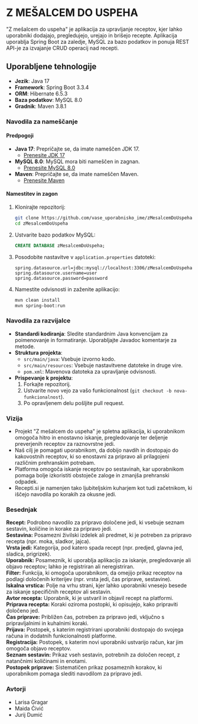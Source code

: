 # Z MEŠALCEM DO USPEHA
"Z mešalcem do uspeha" je aplikacija za upravljanje receptov, kjer lahko uporabniki dodajajo, pregledujejo, urejajo in brišejo recepte. Aplikacija uporablja Spring Boot za zaledje, MySQL za bazo podatkov in ponuja REST API-je za izvajanje CRUD operacij nad recepti.

## Uporabljene tehnologije
- **Jezik**: Java 17
- **Framework**: Spring Boot 3.3.4
- **ORM**: Hibernate 6.5.3
- **Baza podatkov**: MySQL 8.0
- **Gradnik**: Maven 3.8.1

### Navodila za nameščanje
#### Predpogoji
- **Java 17**: Prepričajte se, da imate nameščen JDK 17.
  - [Prenesite JDK 17](https://www.oracle.com/java/technologies/javase-jdk17-downloads.html)
- **MySQL 8.0**: MySQL mora biti nameščen in zagnan.
  - [Prenesite MySQL 8.0](https://dev.mysql.com/downloads/mysql/)
- **Maven**: Prepričajte se, da imate nameščen Maven.
  - [Prenesite Maven](https://maven.apache.org/download.cgi)

#### Namestitev in zagon
1. Klonirajte repozitorij:
    ```bash
    git clone https://github.com/vase_uporabnisko_ime/zMesalcemDoUspeha.git
    cd zMesalcemDoUspeha
    ```

2. Ustvarite bazo podatkov MySQL:
    ```sql
    CREATE DATABASE zMesalcemDoUspeha;
    ```

3. Posodobite nastavitve v `application.properties` datoteki:
    ```properties
    spring.datasource.url=jdbc:mysql://localhost:3306/zMesalcemDoUspeha
    spring.datasource.username=user
    spring.datasource.password=password
    ```

4. Namestite odvisnosti in zaženite aplikacijo:
    ```bash
    mvn clean install
    mvn spring-boot:run
    ```

### Navodila za razvijalce
- **Standardi kodiranja**: Sledite standardnim Java konvencijam za poimenovanje in formatiranje. Uporabljajte Javadoc komentarje za metode.
- **Struktura projekta**:
    - `src/main/java`: Vsebuje izvorno kodo.
    - `src/main/resources`: Vsebuje nastavitvene datoteke in druge vire.
    - `pom.xml`: Mavenova datoteka za upravljanje odvisnosti.
- **Prispevanje k projektu**:
  1. Forkajte repozitorij.
  2. Ustvarite novo vejo za vašo funkcionalnost (`git checkout -b nova-funkcionalnost`).
  3. Po opravljenem delu pošljite pull request.

### Vizija 
- Projekt "Z mešalcem do uspeha" je spletna aplikacija, ki uporabnikom omogoča hitro in enostavno iskanje, pregledovanje ter deljenje preverjenih receptov za raznovrstne jedi.
- Naš cilj  je pomagati uporabnikom, da dobijo navdih in dostopajo do kakovostnih receptov, ki so enostavni za pripravo ali prilagojeni različnim prehranskim potrebam.
- Platforma omogoča iskanje receptov po sestavinah, kar uporabnikom pomaga bolje izkoristiti obstoječe zaloge in zmanjša prehranski odpadek.
- Recepti.si je namenjen tako ljubiteljskim kuharjem kot tudi začetnikom, ki iščejo navodila po korakih za okusne jedi.

### Besednjak
**Recept:** Podrobno navodilo za pripravo določene jedi, ki vsebuje seznam sestavin, količine in korake za pripravo jedi.  
**Sestavina:** Posamezni živilski izdelek ali predmet, ki je potreben za pripravo recepta (npr. moka, sladkor, jajca).  
**Vrsta jedi:** Kategorija, pod katero spada recept (npr. predjed, glavna jed, sladica, prigrizek).  
**Uporabnik:** Posameznik, ki uporablja aplikacijo za iskanje, pregledovanje ali objavo receptov; lahko je registriran ali neregistriran.  
**Filter:** Funkcija, ki omogoča uporabnikom, da omejijo prikaz receptov na podlagi določenih kriterijev (npr. vrsta jedi, čas priprave, sestavine).  
**Iskalna vrstica:** Polje na vrhu strani, kjer lahko uporabniki vnesejo besede za iskanje specifičnih receptov ali sestavin.  
**Avtor recepta:** Uporabnik, ki je ustvaril in objavil recept na platformi.  
**Priprava recepta:** Koraki oziroma postopki, ki opisujejo, kako pripraviti določeno jed.  
**Čas priprave:** Približen čas, potreben za pripravo jedi, vključno s pripravljalnimi in kuhalnimi koraki.  
**Prijava:** Postopek, s katerim registrirani uporabniki dostopajo do svojega računa in dodatnih funkcionalnosti platforme.  
**Registracija:** Postopek, s katerim novi uporabniki ustvarijo račun, kar jim omogoča objavo receptov.  
**Seznam sestavin:** Prikaz vseh sestavin, potrebnih za določen recept, z natančnimi količinami in enotami.  
**Postopek priprave:** Sistematičen prikaz posameznih korakov, ki uporabnikom pomaga slediti navodilom za pripravo jedi.  

### Avtorji
- Larisa Gragar
- Maida Ćivić
- Jurij Dumić
